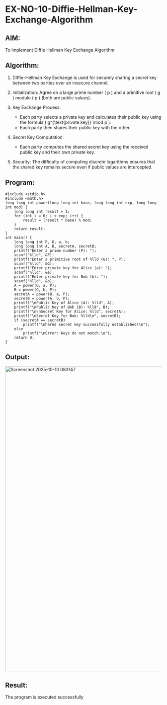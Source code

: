 # EX-NO-10-Diffie-Hellman-Key-Exchange-Algorithm

## AIM:
To Implement Diffie Hellman Key Exchange Algorithm 

## Algorithm:

1. Diffie-Hellman Key Exchange is used for securely sharing a secret key between two parties over an insecure channel.

2. Initialization: Agree on a large prime number \( p \) and a primitive root \( g \) modulo \( p \) (both are public values).

3. Key Exchange Process: 
   - Each party selects a private key and calculates their public key using the formula \( g^{\text{private key}} \mod p \).
   - Each party then shares their public key with the other.

4. Secret Key Computation: 
   - Each party computes the shared secret key using the received public key and their own private key.

5. Security: The difficulty of computing discrete logarithms ensures that the shared key remains secure even if public values are intercepted.

## Program:
~~~
#include <stdio.h>
#include <math.h>
long long int power(long long int base, long long int exp, long long int mod) {
    long long int result = 1;
    for (int i = 0; i < exp; i++) {
        result = (result * base) % mod;
    }
    return result;
}
int main() {
    long long int P, G, a, b; 
    long long int A, B, secretA, secretB;
    printf("Enter a prime number (P): ");
    scanf("%lld", &P);
    printf("Enter a primitive root of %lld (G): ", P);
    scanf("%lld", &G);
    printf("Enter private key for Alice (a): ");
    scanf("%lld", &a);
    printf("Enter private key for Bob (b): ");
    scanf("%lld", &b);
    A = power(G, a, P);
    B = power(G, b, P);
    secretA = power(B, a, P);
    secretB = power(A, b, P);
    printf("\nPublic Key of Alice (A): %lld", A);
    printf("\nPublic Key of Bob (B): %lld", B);
    printf("\n\nSecret Key for Alice: %lld", secretA);
    printf("\nSecret Key for Bob: %lld\n", secretB);
    if (secretA == secretB)
        printf("\nhared secret key successfully established!\n");
    else
        printf("\nError: Keys do not match.\n");
    return 0;
}
~~~

## Output:

<img width="1905" height="985" alt="Screenshot 2025-10-10 083147" src="https://github.com/user-attachments/assets/bd23308c-6130-441a-8f30-b45b26dec4e4" />


## Result:
  The program is executed successfully

